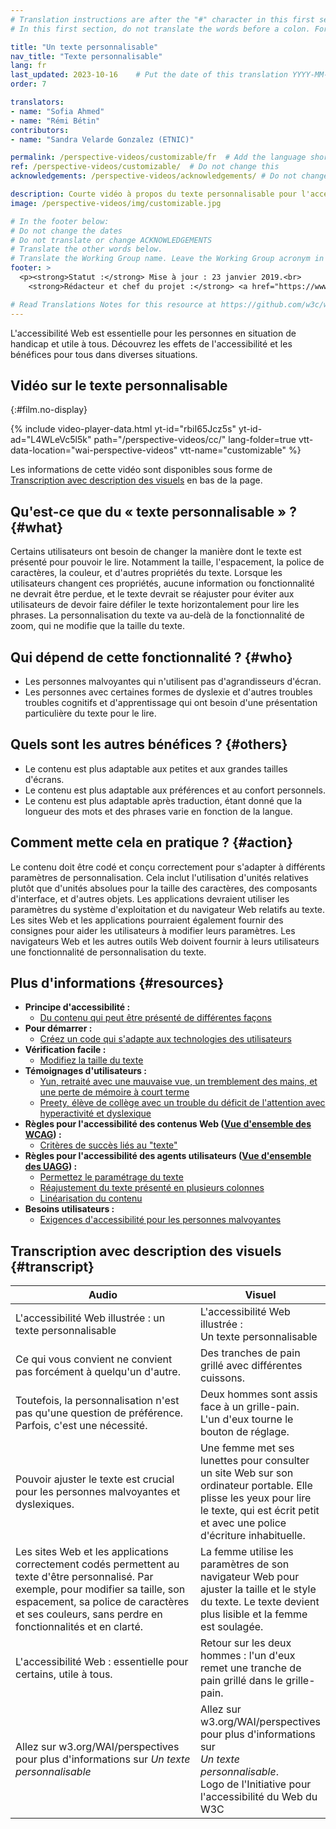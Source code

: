 ```yaml
---
# Translation instructions are after the "#" character in this first section. They are comments that do not show up in the web page. You do not need to translate the instructions after "#".
# In this first section, do not translate the words before a colon. For example, do not translate "title:". Do translate the text after "title:"

title: "Un texte personnalisable"
nav_title: "Texte personnalisable"
lang: fr
last_updated: 2023-10-16    # Put the date of this translation YYYY-MM-DD (with month in the middle)
order: 7

translators: 
- name: "Sofia Ahmed"
- name: "Rémi Bétin"
contributors:
- name: "Sandra Velarde Gonzalez (ETNIC)"

permalink: /perspective-videos/customizable/fr  # Add the language shortcode to the end, with no slash at the end. For example /path/to/file/fr
ref: /perspective-videos/customizable/  # Do not change this
acknowledgements: /perspective-videos/acknowledgements/ # Do not change this

description: Courte vidéo à propos du texte personnalisable pour l'accessibilité Web - de quoi s'agit-il, qui en bénéficie, et comment mettre cela en pratique.
image: /perspective-videos/img/customizable.jpg

# In the footer below:
# Do not change the dates
# Do not translate or change ACKNOWLEDGEMENTS
# Translate the other words below.
# Translate the Working Group name. Leave the Working Group acronym in English.
footer: >
  <p><strong>Statut :</strong> Mise à jour : 23 janvier 2019.<br>
    <strong>Rédacteur et chef du projet :</strong> <a href="https://www.w3.org/People/shadi">Shadi Abou-Zahra</a>. Développé par le <a href="https://www.w3.org/WAI/EO/">Groupe de travail Éducation et Promotion</a> avec le soutien du projet <a href="https://www.w3.org/WAI/DEV/">WAI-DEV</a>, co-financé par la Commission européenne (CE). Mis à jour avec le soutien de la Fondation Ford. ACKNOWLEDGEMENTS.</p>

# Read Translations Notes for this resource at https://github.com/w3c/wai-perspective-videos#readme
---
```


L'accessibilité Web est essentielle pour les personnes en situation de handicap et utile à tous. Découvrez les effets de l'accessibilité et les bénéfices pour tous dans diverses situations.


## Vidéo sur le texte personnalisable
{:#film.no-display}

{% include video-player-data.html
    yt-id="rbiI65Jcz5s"
    yt-id-ad="L4WLeVc5l5k"
    path="/perspective-videos/cc/"
    lang-folder=true
    vtt-data-location="wai-perspective-videos"
    vtt-name="customizable"
%}

Les informations de cette vidéo sont disponibles sous forme de [Transcription avec description des visuels](#transcript) en bas de la page.

Qu'est-ce que du «&nbsp;texte personnalisable&nbsp;» ? {#what}
----------------------------

Certains utilisateurs ont besoin de changer la manière dont le texte est présenté pour pouvoir le lire. Notamment la taille, l'espacement, la police de caractères, la couleur, et d'autres propriétés du texte. Lorsque les utilisateurs changent ces propriétés, aucune information ou fonctionnalité ne devrait être perdue, et le texte devrait se réajuster pour éviter aux utilisateurs de devoir faire défiler le texte horizontalement pour lire les phrases. La personnalisation du texte va au-delà de la fonctionnalité de zoom, qui ne modifie que la taille du texte.  

Qui dépend de cette fonctionnalité ? {#who}
----------------------------

-   Les personnes malvoyantes qui n'utilisent pas d'agrandisseurs d'écran.
-   Les personnes avec certaines formes de dyslexie et d'autres troubles troubles cognitifs et d'apprentissage qui ont besoin d'une présentation particulière du texte pour le lire.

Quels sont les autres bénéfices ? {#others}
---------------------------------

-   Le contenu est plus adaptable aux petites et aux grandes tailles d'écrans.
-   Le contenu est plus adaptable aux préférences et au confort personnels.
-   Le contenu est plus adaptable après traduction, étant donné que la longueur des mots et des phrases varie en fonction de la langue.

Comment mette cela en pratique ? {#action}
--------------------------------------

Le contenu doit être codé et conçu correctement pour s'adapter à différents paramètres de personnalisation. Cela inclut l'utilisation d'unités relatives plutôt que d'unités absolues pour la taille des caractères, des composants d'interface, et d'autres objets. Les applications devraient utiliser les paramètres du système d'exploitation et du navigateur Web relatifs au texte. Les sites Web et les applications pourraient également fournir des consignes pour aider les utilisateurs à modifier leurs paramètres. Les navigateurs Web et les autres outils Web doivent fournir à leurs utilisateurs une fonctionnalité de personnalisation du texte.

Plus d'informations {#resources}
----------

-   **Principe d'accessibilité :**
    -   [Du contenu qui peut être présenté de différentes façons](/fundamentals/accessibility-principles/#adaptable)
-   **Pour démarrer :**
    -   [Créez un code qui s'adapte aux technologies des utilisateurs](/tips/developing/#write-code-that-adapts-to-the-users-technology) 
-   **Vérification facile :**
    -   [Modifiez la taille du texte](/test-evaluate/preliminary/#resize)
-   **Témoignages d'utilisateurs :**
    -   [Yun, retraité avec une mauvaise vue, un tremblement des mains, et une perte de mémoire à court terme](/people-use-web/user-stories/#retiree)
    -   [Preety, élève de collège avec un trouble du déficit de l'attention avec hyperactivité et dyslexique](/people-use-web/user-stories/#classroomstudent)
-   **Règles pour l'accessibilité des contenus Web ([Vue d'ensemble des WCAG](/standards-guidelines/wcag/)) :**
    -   [Critères de succès liés au "texte"](https://www.w3.org/WAI/WCAG21/quickref/?tags=text) 
-   **Règles pour l'accessibilité des agents utilisateurs ([Vue d'ensemble des UAGG](/standards-guidelines/uaag/)) :**
    -   [Permettez le paramétrage du texte](https://www.w3.org/TR/2015/NOTE-UAAG20-20151215/#gl-text-config) 
    -   [Réajustement du texte présenté en plusieurs colonnes](https://www.w3.org/TR/UAAG20/#sc_1813) 
    -   [Linéarisation du contenu](https://www.w3.org/TR/UAAG20/#sc_1815)
-   **Besoins utilisateurs :**
    -   [Exigences d'accessibilité pour les personnes malvoyantes](http://www.w3.org/TR/low-vision-needs/) 
    
## Transcription avec description des visuels {#transcript}
<table>
  <thead>
    <tr>
      <th width="65%">Audio</th>
      <th>Visuel</th>
    </tr>
  </thead>
  <tbody>
    <tr>
      <td>L'accessibilité Web illustrée : un texte personnalisable</td>
      <td>L'accessibilité Web illustrée : <br>Un texte personnalisable</td>
    </tr>
    <tr>
      <td>Ce qui vous convient ne convient pas forcément à quelqu'un d'autre.</td>
      <td>Des tranches de pain grillé avec différentes cuissons.</td>
    </tr>
    <tr>
      <td>Toutefois, la personnalisation n'est pas qu'une question de préférence. Parfois, c'est une nécessité.</td>
      <td>Deux hommes sont assis face à un grille-pain. L'un d'eux tourne le bouton de réglage.</td>
    </tr>
    <tr>
      <td>Pouvoir ajuster le texte est crucial pour les personnes malvoyantes et dyslexiques.</td>
      <td>Une femme met ses lunettes pour consulter un site Web sur son ordinateur portable. Elle plisse les yeux pour lire le texte, qui est écrit petit et avec une police d'écriture inhabituelle. </td>
    </tr>
    <tr>
      <td>Les sites Web et les applications correctement codés permettent au texte d'être personnalisé. Par exemple, pour modifier sa taille, son espacement, sa police de caractères et ses couleurs, sans perdre en fonctionnalités et en clarté.</td>
      <td>La femme utilise les paramètres de son navigateur Web pour ajuster la taille et le style du texte. Le texte devient plus lisible et la femme est soulagée.</td>
    </tr>
    <tr>
      <td>L'accessibilité Web : essentielle pour certains, utile à tous.</td>
      <td>Retour sur les deux hommes : l'un d'eux remet une tranche de pain grillé dans le grille-pain.</td>
    </tr>
    <tr>
      <td>Allez sur w3.org/WAI/perspectives pour plus d'informations sur <em>Un texte personnalisable</em> </td>
      <td>Allez sur<br>
        w3.org/WAI/perspectives<br>
        pour plus d'informations sur<br>
        <em>Un texte personnalisable</em>.<br>
        Logo de l'Initiative pour l'accessibilité du Web du W3C</td>
    </tr>
  </tbody>
</table>
